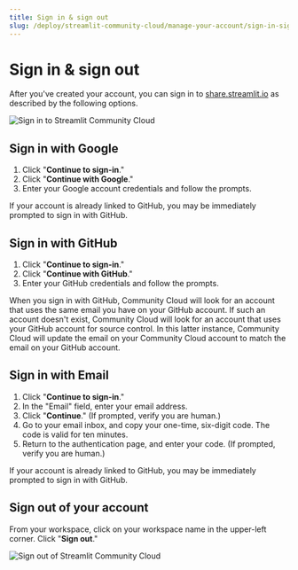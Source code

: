 ```yaml
---
title: Sign in & sign out
slug: /deploy/streamlit-community-cloud/manage-your-account/sign-in-sign-out
---
```


# Sign in & sign out

After you've created your account, you can sign in to <a href="https://share.streamlit.io" target="_blank">share.streamlit.io</a> as described by the following options.

![Sign in to Streamlit Community Cloud](/images/streamlit-community-cloud/account-sign-in.png)

## Sign in with Google

1. Click "**Continue to sign-in**."
1. Click "**Continue with Google**."
1. Enter your Google account credentials and follow the prompts.

If your account is already linked to GitHub, you may be immediately prompted to sign in with GitHub.

## Sign in with GitHub

1. Click "**Continue to sign-in**."
1. Click "**Continue with GitHub**."
1. Enter your GitHub credentials and follow the prompts.

<Important>
    When you sign in with GitHub, Community Cloud will look for an account that uses the same email you have on your GitHub account. If such an account doesn't exist, Community Cloud will look for an account that uses your GitHub account for source control. In this latter instance, Community Cloud will update the email on your Community Cloud account to match the email on your GitHub account.
</Important>

## Sign in with Email

1. Click "**Continue to sign-in**."
1. In the "Email" field, enter your email address.
1. Click "**Continue**." (If prompted, verify you are human.)
1. Go to your email inbox, and copy your one-time, six-digit code. The code is valid for ten minutes.
1. Return to the authentication page, and enter your code. (If prompted, verify you are human.)

If your account is already linked to GitHub, you may be immediately prompted to sign in with GitHub.

## Sign out of your account

From your workspace, click on your workspace name in the upper-left corner. Click "**Sign out**."

<div style={{ maxWidth: '80%', margin: 'auto' }}>
<Image alt="Sign out of Streamlit Community Cloud" src="/images/streamlit-community-cloud/account-sign-out.png" />
</div>
